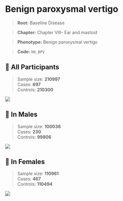 # Benign paroxysmal vertigo

> **Root:** Baseline Disease  

> **Chapter:** Chapter VIII- Ear and mastoid  

> **Phenotype:** Benign paroxysmal vertigo  

> **Code:** `H8_BPV`

## 🧪 All Participants  
> Sample size: **210997**  
> Cases: **697**  
> Controls: **210300**
<img src="/Disease/Figures/ALL/Incidence/H8_BPV.png"/>
<CsvTable src="/Disease_Data/ALL/Incidence/COX_H8_BPV.csv" label="🔍 View full results" />

## 👨 In Males  
> Sample size: **100036**  
> Cases: **230**  
> Controls: **99806**
<img src="/Disease/Figures/Male/Incidence/H8_BPV.png"/>
<CsvTable src="/Disease_Data/Male/Incidence/COX_H8_BPV.csv" label="🔍 View full results" />

## 👩 In Females  
> Sample size: **110961**  
> Cases: **467**  
> Controls: **110494**
<img src="/Disease/Figures/Female/Incidence/H8_BPV.png"/>
<CsvTable src="/Disease_Data/Female/Incidence/COX_H8_BPV.csv" label="🔍 View full results" />
